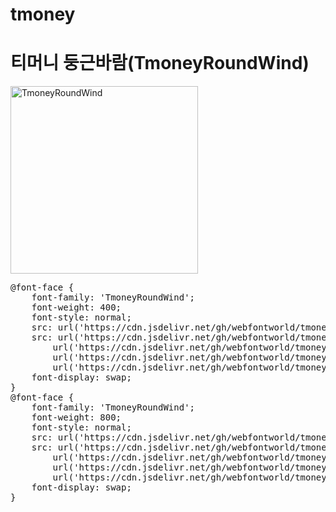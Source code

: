 # tmoney

# 티머니 둥근바람(TmoneyRoundWind)

<a href="https://wess.tistory.com" target="_blank">
    <img src="https://webfontworld.github.io/tmoney/TmoneyRoundWind.jpg" alt="TmoneyRoundWind" style="width:300px">
</a>

<pre>
@font-face {
    font-family: 'TmoneyRoundWind';
    font-weight: 400;
    font-style: normal;
    src: url('https://cdn.jsdelivr.net/gh/webfontworld/tmoney/TmoneyRoundWind-Regular.eot');
    src: url('https://cdn.jsdelivr.net/gh/webfontworld/tmoney/TmoneyRoundWind-Regular.eot?#iefix') format('embedded-opentype'),
        url('https://cdn.jsdelivr.net/gh/webfontworld/tmoney/TmoneyRoundWind-Regular.woff2') format('woff2'),
        url('https://cdn.jsdelivr.net/gh/webfontworld/tmoney/TmoneyRoundWind-Regular.woff') format('woff'),
        url('https://cdn.jsdelivr.net/gh/webfontworld/tmoney/TmoneyRoundWind-Regular.ttf') format("truetype");
    font-display: swap;
}
@font-face {
    font-family: 'TmoneyRoundWind';
    font-weight: 800;
    font-style: normal;
    src: url('https://cdn.jsdelivr.net/gh/webfontworld/tmoney/TmoneyRoundWind-ExtraBold.eot');
    src: url('https://cdn.jsdelivr.net/gh/webfontworld/tmoney/TmoneyRoundWind-ExtraBold.eot?#iefix') format('embedded-opentype'),
        url('https://cdn.jsdelivr.net/gh/webfontworld/tmoney/TmoneyRoundWind-ExtraBold.woff2') format('woff2'),
        url('https://cdn.jsdelivr.net/gh/webfontworld/tmoney/TmoneyRoundWind-ExtraBold.woff') format('woff'),
        url('https://cdn.jsdelivr.net/gh/webfontworld/tmoney/TmoneyRoundWind-ExtraBold.ttf') format("truetype");
    font-display: swap;
}
</pre>
